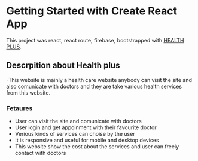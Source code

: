 # Getting Started with Create React App

This project was react, react route, firebase, bootstrapped with [HEALTH PLUS](https://health-plus-70731.web.app/).

## Descrpition about Health plus

-This website is mainly a health care website anybody can visit the site and also comunicate with doctors and they are take various health services from this website.

### Fetaures

- User can visit the site and comunicate with doctors
- User login and get appoinment with their favourite doctor
- Verious kinds of services can choise by the user
- It is responsive and useful for mobile and desktop devices
- This website show the cost about the services and user can freely contact with doctors